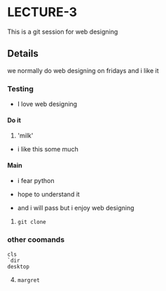 # LECTURE-3
This is a git session for web designing

## Details
 we normally do web designing on fridays and i like it

### Testing 
- I love web designing

#### Do it
1. 'milk'

- i like this some much

#### Main
- i fear python 

- hope to understand it

- and i will pass but i enjoy web designing

1. ` git clone `
### other coomands
```
cls 
`dir
desktop
```
4.  `margret `